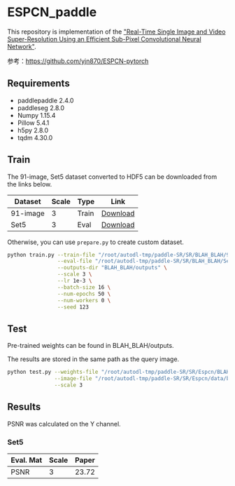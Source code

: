 # ESPCN_paddle
This repository is implementation of the ["Real-Time Single Image and Video Super-Resolution Using an Efficient Sub-Pixel Convolutional Neural Network"](https://arxiv.org/abs/1609.05158).

参考：https://github.com/yjn870/ESPCN-pytorch


## Requirements

- paddlepaddle 2.4.0
- paddleseg    2.8.0
- Numpy 1.15.4
- Pillow 5.4.1
- h5py 2.8.0
- tqdm 4.30.0


## Train

The 91-image, Set5 dataset converted to HDF5 can be downloaded from the links below.

| Dataset  | Scale | Type  | Link                                                         |
| -------- | ----- | ----- | ------------------------------------------------------------ |
| 91-image | 3     | Train | [Download](https://www.dropbox.com/s/4mv1v4qfjo17zg3/91-image_x3.h5?dl=0) |
| Set5     | 3     | Eval  | [Download](https://www.dropbox.com/s/9qlb94in1iqh6nf/Set5_x3.h5?dl=0) |

Otherwise, you can use `prepare.py` to create custom dataset.

```bash
python train.py --train-file "/root/autodl-tmp/paddle-SR/SR/BLAH_BLAH/91-image_x3.h5" \
                --eval-file "/root/autodl-tmp/paddle-SR/SR/BLAH_BLAH/Set5_x3.h5" \
                --outputs-dir "BLAH_BLAH/outputs" \
                --scale 3 \
                --lr 1e-3 \
                --batch-size 16 \
                --num-epochs 50 \
                --num-workers 0 \
                --seed 123                
```

## Test

Pre-trained weights can be found in BLAH_BLAH/outputs.

The results are stored in the same path as the query image.

```bash
python test.py --weights-file "/root/autodl-tmp/paddle-SR/SR/Espcn/BLAH_BLAH/outputs/x3/best.pdiparams" \
               --image-file "/root/autodl-tmp/paddle-SR/SR/Espcn/data/baboon.bmp" \
               --scale 3
```

## Results

PSNR was calculated on the Y channel.

### Set5

| Eval. Mat | Scale | Paper |
| --------- | ----- | ----- |
| PSNR      | 3     | 23.72 |







